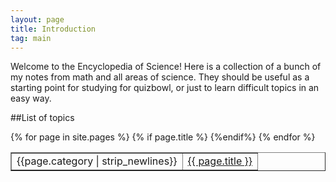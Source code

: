 ```yaml
---
layout: page
title: Introduction
tag: main
---
```


Welcome to the Encyclopedia of Science! Here is a collection of a bunch of my notes from math and all areas of science. They should be useful as a starting point for studying for quizbowl, or just to learn difficult topics in an easy way.

##List of topics



<table border width="100%">
{% for page in site.pages %}
	{% if page.title %}
	<tr>
	<td>{{page.category | strip_newlines}}</td>
    <td><a href="{{ page.url }}">{{ page.title }}</td>
</tr>
{%endif%}
{% endfor %}
</table>

<!--

	filters: 
	https://github.com/Shopify/liquid/wiki/Liquid-for-Designers

-->
